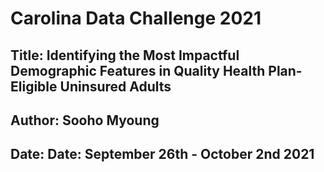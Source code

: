 # Carolina Data Challenge 2021
## Title: Identifying the Most Impactful Demographic Features in Quality Health Plan-Eligible Uninsured Adults
## Author: Sooho Myoung
## Date: Date: September 26th - October 2nd 2021
